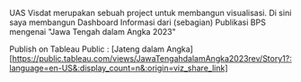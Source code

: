 UAS Visdat merupakan sebuah project untuk membangun visualisasi. Di sini saya membangun Dashboard Informasi dari (sebagian) Publikasi BPS mengenai "Jawa Tengah dalam Angka 2023"

Publish on Tableau Public : [Jateng dalam Angka][https://public.tableau.com/views/JawaTengahdalamAngka2023rev/Story1?:language=en-US&:display_count=n&:origin=viz_share_link]

